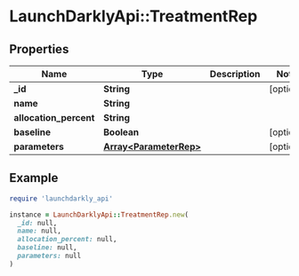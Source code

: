 # LaunchDarklyApi::TreatmentRep

## Properties

| Name | Type | Description | Notes |
| ---- | ---- | ----------- | ----- |
| **_id** | **String** |  | [optional] |
| **name** | **String** |  |  |
| **allocation_percent** | **String** |  |  |
| **baseline** | **Boolean** |  | [optional] |
| **parameters** | [**Array&lt;ParameterRep&gt;**](ParameterRep.md) |  | [optional] |

## Example

```ruby
require 'launchdarkly_api'

instance = LaunchDarklyApi::TreatmentRep.new(
  _id: null,
  name: null,
  allocation_percent: null,
  baseline: null,
  parameters: null
)
```

